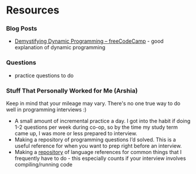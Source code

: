 # Resources

### Blog Posts
* [Demystifying Dynamic Programming – freeCodeCamp](https://medium.freecodecamp.org/demystifying-dynamic-programming-3efafb8d4296) - good explanation of dynamic programming

### Questions
* practice questions to do


### Stuff That Personally Worked for Me (Arshia)

Keep in mind that your mileage may vary. There's no one true way to do well in programming interviews :)

* A small amount of incremental practice a day. I got into the habit if doing 1-2 questions per week during co-op, so by the time my study term came up, I was more or less prepared to interview.
* Making a repository of programming questions I’d solved. This is a useful reference for when you want to prep right before an interview.
* Making a [repository](https://github.com/arshiamufti/quick-language-references) of language references for common things that I frequently have to do - this especially counts if your interview involves compiling/running code
